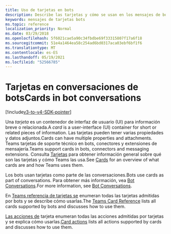```yaml
---
title: Uso de tarjetas en bots
description: Describe las tarjetas y cómo se usan en los mensajes de bot
keywords: mensajes de tarjetas bots
ms.topic: reference
localization_priority: Normal
ms.date: 03/29/2018
ms.openlocfilehash: 5f6021cae5a90c34fbdbe69f33315807f17a6f18
ms.sourcegitcommit: 51e4a1464ea58c254ad6bd0317aca03ebf6bf1f6
ms.translationtype: MT
ms.contentlocale: es-ES
ms.lasthandoff: 05/19/2021
ms.locfileid: "52566785"
---
```

# <a name="cards-in-bot-conversations"></a><span data-ttu-id="cbd8e-104">Tarjetas en conversaciones de bots</span><span class="sxs-lookup"><span data-stu-id="cbd8e-104">Cards in bot conversations</span></span>

[!include[v3-to-v4-SDK-pointer](~/includes/v3-to-v4-pointer-bots.md)]

<span data-ttu-id="cbd8e-105">Una *tarjeta* es un contenedor de interfaz de usuario (UI) para información breve o relacionada.</span><span class="sxs-lookup"><span data-stu-id="cbd8e-105">A *card* is a user-interface (UI) container for short or related pieces of information.</span></span> <span data-ttu-id="cbd8e-106">Las tarjetas pueden tener varias propiedades y datos adjuntos.</span><span class="sxs-lookup"><span data-stu-id="cbd8e-106">Cards can have multiple properties and attachments.</span></span> <span data-ttu-id="cbd8e-107">Teams tarjetas de soporte técnico en bots, conectores y extensiones de mensajería.</span><span class="sxs-lookup"><span data-stu-id="cbd8e-107">Teams support cards in bots, connectors and messaging extensions.</span></span> <span data-ttu-id="cbd8e-108">Consulta [Tarjetas](~/task-modules-and-cards/what-are-cards.md) para obtener información general sobre qué son las tarjetas y cómo Teams las usa.</span><span class="sxs-lookup"><span data-stu-id="cbd8e-108">See [Cards](~/task-modules-and-cards/what-are-cards.md) for an overview of what cards are and how Teams uses them.</span></span>

<span data-ttu-id="cbd8e-109">Los bots usan tarjetas como parte de las conversaciones.</span><span class="sxs-lookup"><span data-stu-id="cbd8e-109">Bots use cards as part of conversations.</span></span> <span data-ttu-id="cbd8e-110">Para obtener más información, vea [Bot Conversations](~/resources/bot-v3/bot-conversations/bots-conversations.md).</span><span class="sxs-lookup"><span data-stu-id="cbd8e-110">For more information, see [Bot Conversations](~/resources/bot-v3/bot-conversations/bots-conversations.md).</span></span>

<span data-ttu-id="cbd8e-111">En [Teams referencia de tarjetas se](~/task-modules-and-cards/cards/cards-reference.md) enumeran todas las tarjetas admitidas por bots y se describe cómo usarlas.</span><span class="sxs-lookup"><span data-stu-id="cbd8e-111">The [Teams Card Reference](~/task-modules-and-cards/cards/cards-reference.md) lists all cards supported by bots and discusses how to use them.</span></span>

<span data-ttu-id="cbd8e-112">[Las acciones de](~/task-modules-and-cards/cards/cards-actions.md) tarjeta enumeran todas las acciones admitidas por tarjetas y se explica cómo usarlas.</span><span class="sxs-lookup"><span data-stu-id="cbd8e-112">[Card actions](~/task-modules-and-cards/cards/cards-actions.md) lists all actions supported by cards and discusses how to use them.</span></span>

